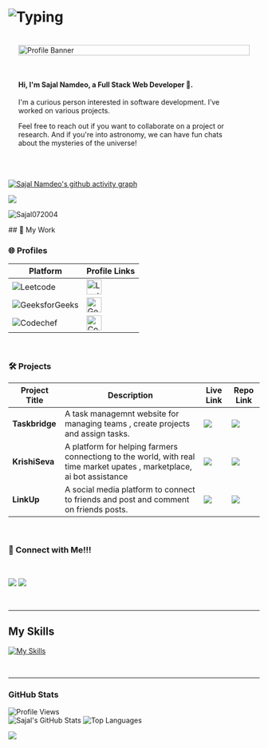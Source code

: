 # ![Typing](https://readme-typing-svg.demolab.com?font=Fira+Code&weight=500&size=20&pause=1000&color=FFCC00&center=true&vCenter=true&width=550&lines=Consistency+is+what+turns+dreams+into+reality.)


<div style="display: flex; flex-wrap: wrap; gap: 20px; padding: 20px;">
  <img width="100%" height="auto" src="star-wars-gif-1.gif" alt="Profile Banner" style="flex: 1 1 100%; margin-bottom: 10px;">
  <div style="flex: 1 1 300px; padding-right: 20px;">
      <h4>Hi, I'm Sajal Namdeo, a Full Stack Web Developer 👋.</h4>
      <p>I'm a curious person interested in software development. I’ve worked on various projects.</p>
      <p>Feel free to reach out if you want to collaborate on a project or research. And if you're into astronomy, we can have fun chats about the mysteries of the universe!</p>
  </div>
</div>




<br>

[![Sajal Namdeo's github activity graph](https://github-readme-activity-graph.vercel.app/graph?username=Sajal072004&theme=dracula)](https://github.com/Sajal072004)

![](https://github-profile-trophy.vercel.app/?username=Sajal072004&theme=radical&no-frame=false&no-bg=true&margin-w=4)

<p><img align="center" src="https://github-readme-streak-stats.herokuapp.com/?user=sajal072004&" alt="Sajal072004" /></p>
## 🚀 My Work

### 🌐 Profiles

| Platform | Profile Links |
|----------|---------------|
| ![Leetcode](https://img.shields.io/badge/Leetcode-%231D4350.svg?style=for-the-badge&logo=leetcode&logoColor=yellow)  | [<img src="https://upload.wikimedia.org/wikipedia/commons/8/8e/LeetCode_Logo_1.png" alt="LeetCode" width="30"/>](https://leetcode.com/u/sajal0701/) |
| ![GeeksforGeeks](https://img.shields.io/badge/GeeksforGeeks-%2300C853.svg?style=for-the-badge&logo=geeksforgeeks&logoColor=white) | [<img src="https://cdn-1.webcatalog.io/catalog/geeksforgeeks/geeksforgeeks-icon-filled-256.png?v=1714774463254" alt="GeeksForGeeks" width="30"/>](https://www.geeksforgeeks.org/user/sajal0701/) |
| ![Codechef](https://img.shields.io/badge/CodeChef-%230DB7ED.svg?style=for-the-badge&logo=codechef&logoColor=black) | [<img src="https://img.icons8.com/bubbles/512/codechef.png" alt="Codechef" width="30"/>](https://www.codechef.com/users/sajal0701) |

<br>

### 🛠️ Projects

| Project Title | Description | Live Link | Repo Link |
|---------------|-------------|-----------|-----------|
| **Taskbridge** | A task managemnt website for managing teams , create projects and assign tasks. | [![](https://skillicons.dev/icons?i=react)](https://task-bridge.vercel.app/) | [![](https://skillicons.dev/icons?i=github)](https://github.com/Sajal072004/ProjectManagement-Final) |
| **KrishiSeva** | A platform for helping farmers connectiong to the world, with real time market upates , marketplace, ai bot assistance | [![](https://skillicons.dev/icons?i=react)](https://krishi-seva-web-design-second-repo.vercel.app/) | [![](https://skillicons.dev/icons?i=github)](https://github.com/Sajal072004/Krishi-Seva-web-design---second-repo) |
| **LinkUp** | A social media platform to connect to friends and post and comment on friends posts. | [![](https://skillicons.dev/icons?i=react)](https://link-up-silk.vercel.app/) | [![](https://skillicons.dev/icons?i=github)](https://github.com/Sajal072004/LinkUp) |

<br>


### 💼 Connect with Me!!!

<br>

<div>
  
[![](https://skillicons.dev/icons?i=linkedin)](https://www.linkedin.com/in/sajaln/)
[![](https://skillicons.dev/icons?i=github)](https://github.com/sajal072004)


</div>

<br>

---

## My Skills
[![My Skills](https://skillicons.dev/icons?i=js,ts,html,css,tailwind,nodejs,express,react,redux,nextjs,mongodb,prisma,postgres,mysql,git,docker,vscode,github,dsa,cp)](https://skillicons.dev)

<br>

---


### GitHub Stats
![Profile Views](https://komarev.com/ghpvc/?username=sajal072004&label=Profile%20views&color=0e75b6&style=for-the-badge)
<br>
![Sajal's GitHub Stats](https://github-readme-stats.vercel.app/api?username=sajal072004&show_icons=true&theme=radical)
![Top Languages](https://github-readme-stats.vercel.app/api/top-langs/?username=sajal072004&layout=compact&theme=radical&hide=jupyter%20notebook)

![](https://raw.githubusercontent.com/mayhemantt/mayhemantt/Update/svg/Bottom.svg)

